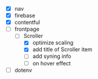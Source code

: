 - [x] nav
- [x] firebase
- [x] contentful
- [ ] frontpage
  - [ ] Scroller
    - [x] optimize scaling
    - [x] add title of Scroller item
    - [ ] add syning info
    - [ ] on hover effect
- [ ] dotenv
